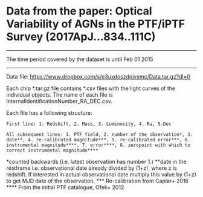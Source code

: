 # Data from the paper:  Optical Variability of AGNs in the PTF/iPTF Survey (2017ApJ...834..111C) 

*************************************************************************************************************
The time period covered by the dataset is until Feb 01 2015
*********************************************************************************************************

Data file: https://www.dropbox.com/s/e3uxdoszdqjvxmc/Data.tar.gz?dl=0

Each chip *.tar.gz file contains *.csv files with the light curves of the individual objects. The name of each file is InternalIdentificationNumber_RA_DEC.csv.

Each file has a following structure:

	First line: 1. Redshift, 2. Mass, 3. Luminosity, 4. Ra, 5.Dec

	All subsequent lines: 1. PTF field, 2. number of the observation*, 3. date**, 4. re-calibrated magnitude***, 5. re-calibrated error***, 6. instrumental magnitude****, 7. error****, 8. zeropoint with which to correct instrumental magnitude****



*counted backwards (i.e. latest observation has number 1.)
**date in the restframe i.e. observational date already divided by (1+z), where z is redshift. If interested in actual observational date multiply this value by (1+z) to get MJD date of the observation.
*** Re-calibration from Caplar+ 2016 
**** From the initial PTF catalogue, Ofek+ 2012 
